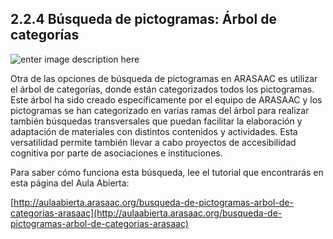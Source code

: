 ## 2.2.4 Búsqueda de pictogramas: Árbol de categorías

![enter image description here](https://static.arasaac.org/images/aularagon/Tutorial_ARASAAC_Busqueda_pictogramas_arbol_categorias_2-1030x468.jpg)
  
Otra de las opciones de búsqueda de pictogramas en ARASAAC es utilizar el árbol de categorías, donde están categorizados todos los pictogramas. Este árbol ha sido creado específicamente por el equipo de ARASAAC y los pictogramas se han categorizado en varias ramas del árbol para realizar también búsquedas transversales que puedan facilitar la elaboración y adaptación de materiales con distintos contenidos y actividades. Esta versatilidad permite también llevar a cabo proyectos de accesibilidad cognitiva por parte de asociaciones e instituciones.

Para saber cómo funciona esta búsqueda, lee el tutorial que encontrarás en esta página del Aula Abierta:

[http://aulaabierta.arasaac.org/busqueda-de-pictogramas-arbol-de-categorias-arasaac](http://aulaabierta.arasaac.org/busqueda-de-pictogramas-arbol-de-categorias-arasaac)
